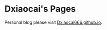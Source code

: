 # Dxiaocai's Pages
 Personal blog please visit [Dxiaocai666.github.io](http://Dxiaocai666.github.io).
